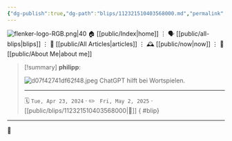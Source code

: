 ```yaml
---
{"dg-publish":true,"dg-path":"blips/112321510403568000.md","permalink":"/blips/112321510403568000/","title":"philipp on mastodon @ 2024-04-23"}
---
```



<div class="transclusion internal-embed is-loaded"><div class="markdown-embed">




![flenker-logo-RGB.png|40](/img/user/attachments/flenker-logo-RGB.png)
🏠 [[public/Index\|home]]  ⋮ 🗣️ [[public/all-blips\|blips]] ⋮  📝 [[public/All Articles\|articles]]  ⋮ 🕰️ [[public/now\|now]] ⋮ 🪪 [[public/About Me\|about me]]


</div></div>


> [!summary] **philipp**:
>
> ![d07f42741df62f48.jpeg](/img/user/attachments/d07f42741df62f48.jpeg)
> ChatGPT hilft bei Wortspielen.
> - - -
>
> 🗓️ <code>Tue, Apr 23, 2024</code>  · ✏️ <code> Fri, May 2, 2025</code>  · [[public/blips/112321510403568000\|🔗]]
{ #blip}


- - -

 👾
